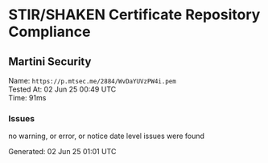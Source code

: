 # STIR/SHAKEN Certificate Repository Compliance

## Martini Security

Name: `https://p.mtsec.me/2884/WvDaYUVzPW4i.pem`\
Tested At: 02 Jun 25 00:49 UTC\
Time: 91ms

### Issues

no warning, or error, or notice date level issues were found

Generated: 02 Jun 25 01:01 UTC
